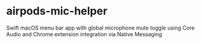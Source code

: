 # airpods-mic-helper
Swift macOS menu bar app with global microphone mute toggle using Core Audio and Chrome extension integration via Native Messaging
